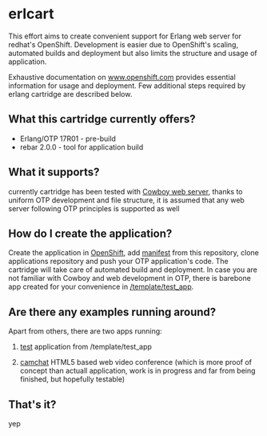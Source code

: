 erlcart
=======

This effort aims to create convenient support for Erlang web server for redhat's OpenShift. Development is easier due to OpenShift's scaling, automated builds and deployment but also limits the structure and usage of application.

Exhaustive documentation on www.openshift.com provides essential information for usage and deployment. Few additional steps required by erlang cartridge are described below.

What this cartridge currently offers?
-------------------------------------
- Erlang/OTP 17R01 - pre-build
- rebar 2.0.0 - tool for application build

What it supports?
-----------------
currently cartridge has been tested with [Cowboy web server](https://github.com/ninenines/cowboy), thanks to uniform OTP development and file structure, it is assumed that any web server following OTP principles is supported as well

How do I create the application?
--------------------------------
Create the application in [OpenShift](www.openshift.com), add [manifest](https://raw.githubusercontent.com/wozniakjan/erlcart/master/metadata/manifest.yml) from this repository, clone applications repository and push your OTP application's code. The cartridge will take care of automated build and deployment. In case you are not familiar with Cowboy and web development in OTP, there is barebone app created for your convenience in
[/template/test\_app](http://github.com/wozniakjan/erlcart/tree/master/template/test_app).

Are there any examples running around?
--------------------------------------
Apart from others, there are two apps running:

1) [test](http://mynewcart-wozj.rhcloud.com/) application from /template/test\_app


2) [camchat](#todo) HTML5 based web video conference (which is more proof of concept than actuall application, work is in progress and far from being finished, but hopefully testable)

That's it?
----------
yep
